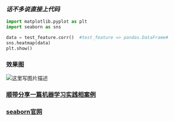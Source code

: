 ### ***话不多说直接上代码***
```python
import matplotlib.pyplot as plt
import seaborn as sns

data = test_feature.corr()  #test_feature => pandas.DataFrame#
sns.heatmap(data)
plt.show()
```
### **效果图**

![这里写图片描述](http://img.blog.csdn.net/20180324161411443?watermark/2/text/aHR0cDovL2Jsb2cuY3Nkbi5uZXQvcm9nZXJfcm95ZXI=/font/5a6L5L2T/fontsize/400/fill/I0JBQkFCMA==/dissolve/70/gravity/SouthEast)

### **[顺带分享一篇机器学习实践相案例](https://mp.weixin.qq.com/s?__biz=MzIwMTgwNjgyOQ==&mid=2247486659&idx=1&sn=8a41a9734457a39a7b26d6839aead8e3&chksm=96e90a41a19e83576d46484edfbb144b40a0e2fa6215aedaebd5dca75ce0b1be2e75fd5f6067&mpshare=1&scene=23&srcid=0320lmGvrPmluO72YBiu0bGl#rd)**

### [seaborn官网](http://seaborn.pydata.org/generated/seaborn.heatmap.html)

